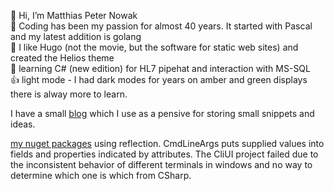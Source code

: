 👋 Hi, I’m Matthias Peter Nowak \
👀 Coding has been my passion for almost 40 years. It started with Pascal and my latest addition is golang \
🌱 I like Hugo (not the movie, but the software for static web sites) and created the Helios theme \
📖 learning C# (new edition) for HL7 pipehat and interaction with MS-SQL \
👍 light mode - I had dark modes for years on amber and green displays \
there is alway more to learn.

I have a small [blog](https://mefju7.priv.no/blog) which I use as a pensive for storing small snippets and ideas.

[my nuget packages](https://www.nuget.org/packages?q=matthias77) using reflection. CmdLineArgs puts supplied values into fields and properties indicated by attributes. The CliUI project failed due to the inconsistent behavior of different terminals in windows and no way to determine which one is which from CSharp. 
